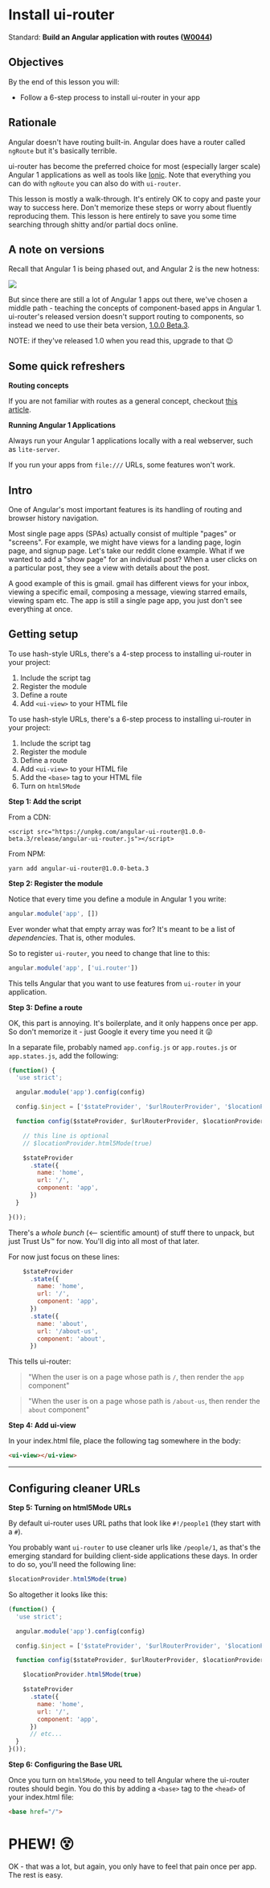 # Install ui-router

Standard: **Build an Angular application with routes (<a href="#">W0044</a>)**

## Objectives

By the end of this lesson you will:

- Follow a 6-step process to install ui-router in your app

## Rationale

Angular doesn't have routing built-in.  Angular does have a router called `ngRoute` but it's basically terrible.

ui-router has become the preferred choice for most (especially larger scale) Angular 1 applications as well as tools like [Ionic](http://ionicframework.com/). Note that everything you can do with `ngRoute` you can also do with `ui-router`.

This lesson is mostly a walk-through.  It's entirely OK to copy and paste your way to success here.  Don't memorize these steps or worry about fluently reproducing them.  This lesson is here entirely to save you some time searching through shitty and/or partial docs online.

## A note on versions

Recall that Angular 1 is being phased out, and Angular 2 is the new hotness:

![](../images/angular-versions.png)

But since there are still a lot of Angular 1 apps out there, we've chosen a middle path - teaching the concepts of component-based apps in Angular 1.  ui-router's released version doesn't support routing to components, so instead we need to use their beta version, [1.0.0 Beta.3](https://ui-router.github.io/blog/uirouter-1.0.0-beta.3/).

NOTE: if they've released 1.0 when you read this, upgrade to that 😉

## Some quick refreshers

**Routing concepts**

If you are not familiar with routes as a general concept, checkout [this article](https://github.com/gSchool/software-patterns-curriculum/blob/master/Routing.md).

**Running Angular 1 Applications**

Always run your Angular 1 applications locally with a real webserver, such as `lite-server`.

If you run your apps from `file:///` URLs, some features won't work.

## Intro

One of Angular's most important features is its handling of routing and browser history navigation.

Most single page apps (SPAs) actually consist of multiple "pages" or "screens". For example, we might have views for a landing page, login page, and signup page. Let's take our reddit clone example.  What if we wanted to add a "show page" for an individual post?  When a user clicks on a particular post, they see a view with details about the post.

A good example of this is gmail. gmail has different views for your inbox, viewing a specific email, composing a message, viewing starred emails, viewing spam etc.  The app is still a single page app, you just don't see everything at once.

## Getting setup

To use hash-style URLs, there's a 4-step process to installing ui-router in your project:

1. Include the script tag
1. Register the module
1. Define a route
1. Add `<ui-view>` to your HTML file

To use hash-style URLs, there's a 6-step process to installing ui-router in your project:

1. Include the script tag
1. Register the module
1. Define a route
1. Add `<ui-view>` to your HTML file
1. Add the `<base>` tag to your HTML file
1. Turn on `html5Mode`

**Step 1: Add the script**

From a CDN:

```
<script src="https://unpkg.com/angular-ui-router@1.0.0-beta.3/release/angular-ui-router.js"></script>
```

From NPM:

```
yarn add angular-ui-router@1.0.0-beta.3
```

**Step 2: Register the module**

Notice that every time you define a module in Angular 1 you write:

```js
angular.module('app', [])
```

Ever wonder what that empty array was for?  It's meant to be a list of _dependencies_.  That is, other modules.

So to register `ui-router`, you need to change that line to this:

```js
angular.module('app', ['ui.router'])
```

This tells Angular that you want to use features from `ui-router` in your application.

**Step 3: Define a route**

OK, this part is annoying.  It's boilerplate, and it only happens once per app.  So don't memorize it - just Google it every time you need it 😜

In a separate file, probably named `app.config.js` or `app.routes.js` or `app.states.js`, add the following:

```js
(function() {
  'use strict';

  angular.module('app').config(config)

  config.$inject = ['$stateProvider', '$urlRouterProvider', '$locationProvider']

  function config($stateProvider, $urlRouterProvider, $locationProvider){

    // this line is optional
    // $locationProvider.html5Mode(true)

    $stateProvider
      .state({
        name: 'home',
        url: '/',
        component: 'app',
      })
  }

}());
```

There's a _whole bunch_ (<-- scientific amount) of stuff there to unpack, but just Trust Us™ for now.  You'll dig into all most of that later.

For now just focus on these lines:

```js
    $stateProvider
      .state({
        name: 'home',
        url: '/',
        component: 'app',
      })
      .state({
        name: 'about',
        url: '/about-us',
        component: 'about',
      })
```

This tells ui-router:

> "When the user is on a page whose path is `/`, then render the `app` component"

> "When the user is on a page whose path is `/about-us`, then render the `about` component"

**Step 4: Add ui-view**

In your index.html file, place the following tag somewhere in the body:

```html
<ui-view></ui-view>
```

---

## Configuring cleaner URLs

**Step 5: Turning on html5Mode URLs**

By default ui-router uses URL paths that look like `#!/people1` (they start with a `#`).

You probably want `ui-router` to use cleaner urls like `/people/1`, as that's the emerging standard for building client-side applications these days.  In order to do so, you'll need the following line:

```js
$locationProvider.html5Mode(true)
```

So altogether it looks like this:

```js
(function() {
  'use strict';

  angular.module('app').config(config)

  config.$inject = ['$stateProvider', '$urlRouterProvider', '$locationProvider']

  function config($stateProvider, $urlRouterProvider, $locationProvider){

    $locationProvider.html5Mode(true)

    $stateProvider
      .state({
        name: 'home',
        url: '/',
        component: 'app',
      })
      // etc...
  }
}());
```

**Step 6: Configuring the Base URL**

Once you turn on `html5Mode`, you need to tell Angular where the ui-router routes should begin.  You do this by adding a `<base>` tag to the `<head>` of your index.html file:

```html
<base href="/">
```

# PHEW! 😵

OK - that was a lot, but again, you only have to feel that pain once per app.  The rest is easy.
